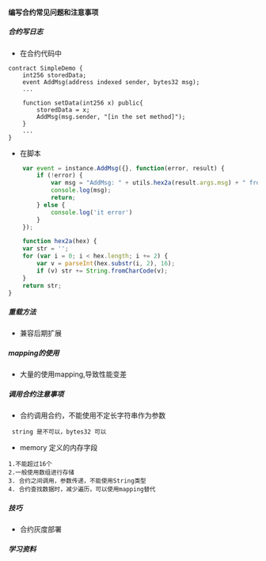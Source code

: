 #### 编写合约常见问题和注意事项

##### 合约写日志

- 在合约代码中
```solidity
contract SimpleDemo {
    int256 storedData;
    event AddMsg(address indexed sender, bytes32 msg);
    ...

    function setData(int256 x) public{
        storedData = x;
        AddMsg(msg.sender, "[in the set method]");
    }
    ...
}

```

- 在脚本

```javascript
    var event = instance.AddMsg({}, function(error, result) {
        if (!error) {
            var msg = "AddMsg: " + utils.hex2a(result.args.msg) + " from "
            console.log(msg);
            return;
        } else {
            console.log('it error')
        }
    });

    function hex2a(hex) {
    var str = '';
    for (var i = 0; i < hex.length; i += 2) {
        var v = parseInt(hex.substr(i, 2), 16);
        if (v) str += String.fromCharCode(v);
    }
    return str;
}
```
##### 重载方法
- 兼容后期扩展
##### mapping的使用
- 大量的使用mapping,导致性能变差
##### 调用合约注意事项

- 合约调用合约，不能使用不定长字符串作为参数
```
 string 是不可以，bytes32 可以
```

- memory 定义的内存字段
```
1.不能超过16个
2.一般使用数组进行存储
3. 合约之间调用，参数传递，不能使用String类型
4. 合约查找数据时，减少遍历，可以使用mapping替代
```
##### 技巧
- 合约灰度部署

##### 学习资料

